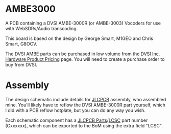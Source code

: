 # AMBE3000
A PCB containing a DVSI AMBE-3000R (or AMBE-3003) Vocoders for use with WebSDRs/Audio transcoding.

This board is based on the design by George Smart, M1GEO and Chris Smart, G8OCV.

The DVSI AMBE parts can be purchased in low volume from the [DVSI Inc. Hardware Product Pricing](https://www.dvsinc.com/products/price.shtml) page. You will need to create a purchase order to buy from DVSI.

# Assembly

The design schematic include details for [JLCPCB](https://jlcpcb.com/) assembly, who assembled mine. You'll likely have to reflow the DVSI AMBE-3000R part yourself, which I did with a PCB reflow hotplate, but you can do any way you wish.

Each schematic component has a [JLCPCB Parts](https://jlcpcb.com/parts)/[LCSC](https://www.lcsc.com/) part number (Cxxxxxx), which can be exported to the BoM using the extra field "LCSC".
